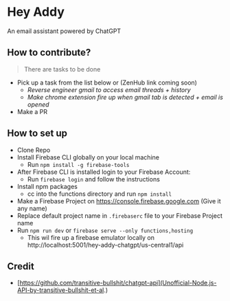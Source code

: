 # Hey Addy
An email assistant powered by ChatGPT

## How to contribute?
> There are tasks to be done
- Pick up a task from the list below or [](here) (ZenHub link coming soon)
    - *Reverse engineer gmail to access email threads + history*
    - *Make chrome extension fire up when gmail tab is detected + email is opened*
- Make a PR


## How to set up
- Clone Repo
- Install Firebase CLI globally on your local machine
    - Run `npm install -g firebase-tools`
- After Firebase CLI is installed login to your Firebase Account:
    - Run `firebase login` and follow the instructions
- Install npm packages
    - cc into the functions directory and run `npm install`
- Make a Firebase Project on https://console.firebase.google.com (Give it any name)
- Replace default project name in `.firebaserc` file to your Firebase Project name
- Run `npm run dev` or `firebase serve --only functions,hosting`
    - This wil fire up a firebase emulator locally on http://localhost:5001/hey-addy-chatgpt/us-central1/api



## Credit
- [https://github.com/transitive-bullshit/chatgpt-api](Unofficial-Node.js-API-by-transitive-bullshit-et-al.)